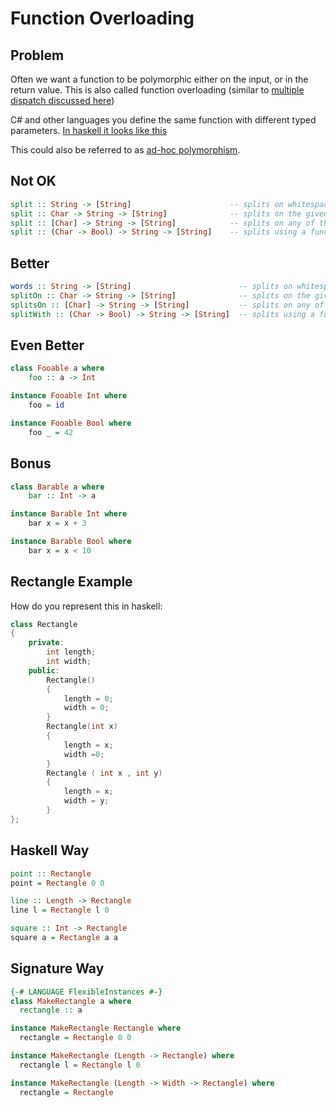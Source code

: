 Function Overloading
====================

Problem
-------

Often we want a function to be polymorphic either on the input, or in
the return value. This is also called function overloading (similar to
[multiple dispatch discussed
here](http://programmers.stackexchange.com/questions/125084/multiple-dispatch-vs-function-overloading))

C\# and other languages you define the same function with different
typed parameters. [In haskell it looks like
this](http://stackoverflow.com/questions/6636107/polymorphism-in-haskell)

This could also be referred to as [ad-hoc
polymorphism](https://wiki.haskell.org/Polymorphism#Ad-hoc_polymorphism).

Not OK
------

```haskell
split :: String -> [String]                      -- splits on whitespace
split :: Char -> String -> [String]              -- splits on the given character
split :: [Char] -> String -> [String]            -- splits on any of the given characters
split :: (Char -> Bool) -> String -> [String]    -- splits using a function that tells you when
```

Better
------

```haskell
words :: String -> [String]                        -- splits on whitespace
splitOn :: Char -> String -> [String]              -- splits on the given character
splitsOn :: [Char] -> String -> [String]           -- splits on any of the given characters
splitWith :: (Char -> Bool) -> String -> [String]  -- splits using a function that tells you when
```

Even Better
-----------

```haskell
class Fooable a where
    foo :: a -> Int

instance Fooable Int where
    foo = id

instance Fooable Bool where
    foo _ = 42
```

Bonus
-----

```haskell
class Barable a where
    bar :: Int -> a

instance Barable Int where
    bar x = x + 3

instance Barable Bool where
    bar x = x < 10
```

Rectangle Example
----

How do you represent this in haskell:

```cpp
class Rectangle
{
    private:
        int length;
        int width;
    public:
        Rectangle()
        {
            length = 0;
            width = 0;
        }
        Rectangle(int x)
        {
            length = x;
            width =0;
        }
        Rectangle ( int x , int y)
        {
            length = x;
            width = y;
        }
};
```

Haskell Way
----

```haskell
point :: Rectangle
point = Rectangle 0 0

line :: Length -> Rectangle
line l = Rectangle l 0

square :: Int -> Rectangle
square a = Rectangle a a
```

Signature Way
----

```haskell
{-# LANGUAGE FlexibleInstances #-}
class MakeRectangle a where
  rectangle :: a

instance MakeRectangle Rectangle where
  rectangle = Rectangle 0 0

instance MakeRectangle (Length -> Rectangle) where
  rectangle l = Rectangle l 0

instance MakeRectangle (Length -> Width -> Rectangle) where
  rectangle = Rectangle
```
